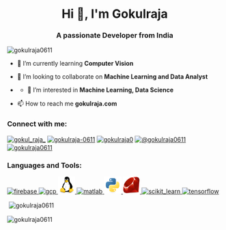 <h1 align="center">Hi 👋, I'm Gokulraja</h1>
<h3 align="center">A passionate Developer from India</h3>

<p align="left"> <img src="https://komarev.com/ghpvc/?username=gokulraja0611&label=Profile%20views&color=0e75b6&style=flat" alt="gokulraja0611" /> </p>

- 🌱 I’m currently learning **Computer Vision**

- 👯 I’m looking to collaborate on **Machine Learning and Data Analyst**

- - 👀 I’m interested in **Machine Learning, Data Science**

- 📫 How to reach me **gokulraja.com**

<h3 align="left">Connect with me:</h3>
<p align="left">
<a href="https://twitter.com/gokul_raja_" target="blank"><img align="center" src="https://raw.githubusercontent.com/rahuldkjain/github-profile-readme-generator/master/src/images/icons/Social/twitter.svg" alt="gokul_raja_" height="30" width="40" /></a>
<a href="https://linkedin.com/in/gokulraja-0611" target="blank"><img align="center" src="https://raw.githubusercontent.com/rahuldkjain/github-profile-readme-generator/master/src/images/icons/Social/linked-in-alt.svg" alt="gokulraja-0611" height="30" width="40" /></a>
<a href="https://kaggle.com/gokulraja0" target="blank"><img align="center" src="https://raw.githubusercontent.com/rahuldkjain/github-profile-readme-generator/master/src/images/icons/Social/kaggle.svg" alt="gokulraja0" height="30" width="40" /></a>
<a href="https://medium.com/@gokulraja0611" target="blank"><img align="center" src="https://raw.githubusercontent.com/rahuldkjain/github-profile-readme-generator/master/src/images/icons/Social/medium.svg" alt="@gokulraja0611" height="30" width="40" /></a>
<a href="https://www.hackerrank.com/gokulraja0611" target="blank"><img align="center" src="https://raw.githubusercontent.com/rahuldkjain/github-profile-readme-generator/master/src/images/icons/Social/hackerrank.svg" alt="gokulraja0611" height="30" width="40" /></a>
</p>

<h3 align="left">Languages and Tools:</h3>
<p align="left"> <a href="https://firebase.google.com/" target="_blank" rel="noreferrer"> <img src="https://www.vectorlogo.zone/logos/firebase/firebase-icon.svg" alt="firebase" width="40" height="40"/> </a> <a href="https://cloud.google.com" target="_blank" rel="noreferrer"> <img src="https://www.vectorlogo.zone/logos/google_cloud/google_cloud-icon.svg" alt="gcp" width="40" height="40"/> </a> <a href="https://www.linux.org/" target="_blank" rel="noreferrer"> <img src="https://raw.githubusercontent.com/devicons/devicon/master/icons/linux/linux-original.svg" alt="linux" width="40" height="40"/> </a> <a href="https://www.mathworks.com/" target="_blank" rel="noreferrer"> <img src="https://upload.wikimedia.org/wikipedia/commons/2/21/Matlab_Logo.png" alt="matlab" width="40" height="40"/> </a> <a href="https://www.python.org" target="_blank" rel="noreferrer"> <img src="https://raw.githubusercontent.com/devicons/devicon/master/icons/python/python-original.svg" alt="python" width="40" height="40"/> </a> <a href="https://www.ruby-lang.org/en/" target="_blank" rel="noreferrer"> <img src="https://raw.githubusercontent.com/devicons/devicon/master/icons/ruby/ruby-original.svg" alt="ruby" width="40" height="40"/> </a> <a href="https://scikit-learn.org/" target="_blank" rel="noreferrer"> <img src="https://upload.wikimedia.org/wikipedia/commons/0/05/Scikit_learn_logo_small.svg" alt="scikit_learn" width="40" height="40"/> </a> <a href="https://www.tensorflow.org" target="_blank" rel="noreferrer"> <img src="https://www.vectorlogo.zone/logos/tensorflow/tensorflow-icon.svg" alt="tensorflow" width="40" height="40"/> </a> </p>

<p>&nbsp;<img align="center" src="https://github-readme-stats.vercel.app/api?username=gokulraja0611&show_icons=true&locale=en" alt="gokulraja0611" /></p>

<p><img align="center" src="https://github-readme-streak-stats.herokuapp.com/?user=gokulraja0611&" alt="gokulraja0611" /></p>

